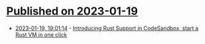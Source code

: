 # [Published on 2023-01-19](index.md)

* [2023-01-19, 19:01:14](https://news.ycombinator.com/item?id=34444129) - [Introducing Rust Support in CodeSandbox, start a Rust VM in one click](https://codesandbox.io/blog/announcing-rust-support-in-codesandbox)
